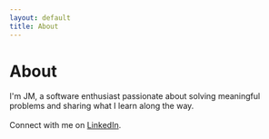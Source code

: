 ```yaml
---
layout: default
title: About
---
```


# About

I'm JM, a software enthusiast passionate about solving meaningful problems and
sharing what I learn along the way.
<br/><br/> Connect with me on [LinkedIn](https://www.linkedin.com/in/7ynk3r/).
